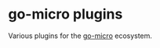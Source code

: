# go-micro plugins

Various plugins for the [go-micro](https://github.com/micro/go-micro) ecosystem.